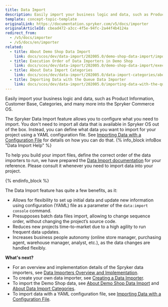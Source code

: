 ```yaml
---
title: Data Import
description: Easily import your business logic and data, such as Product Information, Customer Base, Categories and many more into the Spryker Commerce OS.
template: concept-topic-template
originalLink: https://documentation.spryker.com/v5/docs/importer
originalArticleId: cbead472-a3cc-4f5e-94fc-2a44f4b4124a
redirect_from:
  - /v5/docs/importer
  - /v5/docs/en/importer
related:
  - title: About Demo Shop Data Import
    link: docs/scos/dev/data-import/202005.0/demo-shop-data-import/importing-demo-shop-data.html
  - title: Execution Order of Data Importers in Demo Shop
    link: docs/scos/dev/data-import/202005.0/demo-shop-data-import/execution-order-of-data-importers-in-demo-shop.html
  - title: About Data Import Categories
    link: docs/scos/dev/data-import/202005.0/data-import-categories/about-data-import-categories.html
  - title: Importing Data with the Queue Data Importer
    link: docs/scos/dev/data-import/202005.0/importing-data-with-the-queue-data-importer.html
---
```


Easily import your business logic and data, such as Product Information, Customer Base, Categories, and many more into the Spryker Commerce OS.

The Spryker Data Import feature allows you to configure what you need to import. You don't need to import all data that is available in Spryker OS out of the box. Instead, you can define what data you want to import for your project using a YAML configuration file. See [Importing Data with a Configuration File](/docs/scos/dev/data-import/{{page.version}}/importing-data-with-a-configuration-file.html) for details on how you can do that.
{% info_block infoBox "Data Import Help" %}

To help you build your import files, define the correct order of the data importers to run, we have prepared the [Data Import documentation](/docs/scos/dev/data-import/{{page.version}}/data-import-categories/about-data-import-categories.html) for your reference. Please consult it whenever you need to import data into your project.

{% endinfo_block %}

The Data Import feature has quite a few benefits, as it:

* Allows for flexibility to set up initial data and update new information using configuration (YAML) file as a parameter of the `data:import console` command.
* Presupposes batch data files import, allowing to change sequence order, without changing the project’s source code.
* Reduces new projects time-to-market due to a high agility to run frequent data updates.
* Increases business people autonomy (online store manager, purchasing agent, warehouse manager, analyst, etc.), as the data changes are handled flexibly.

**What's next?**

* For an overview and implementation details of the Spryker data importers, see [Data Importers Overview and Implementation](/docs/scos/dev/data-import/{{page.version}}/data-importers-overview-and-implementation.html).
* To create your own data importer, see [Creating a Data Importer](/docs/scos/dev/data-import/{{page.version}}/creating-a-data-importer.html).
* To import the Demo Shop data, see [About Demo Shop Data Import](/docs/scos/dev/data-import/{{page.version}}/importing-demo-shop-data/about-demo-shop-data-import.html) and[ About Data Import Categories](/docs/scos/dev/data-import/{{page.version}}/data-import-categories/about-data-import-categories.html).
* To import data with a YAML configuration file, see [Importing Data with a Configuration File](/docs/scos/dev/data-import/{{page.version}}/importing-data-with-a-configuration-file.html).



